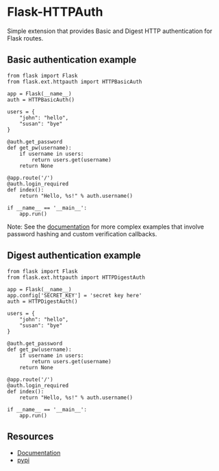 Flask-HTTPAuth
==============

Simple extension that provides Basic and Digest HTTP authentication for Flask routes.

Basic authentication example
----------------------------

    from flask import Flask
    from flask.ext.httpauth import HTTPBasicAuth
    
    app = Flask(__name__)
    auth = HTTPBasicAuth()
    
    users = {
        "john": "hello",
        "susan": "bye"
    }
    
    @auth.get_password
    def get_pw(username):
        if username in users:
            return users.get(username)
        return None
    
    @app.route('/')
    @auth.login_required
    def index():
        return "Hello, %s!" % auth.username()
        
    if __name__ == '__main__':
        app.run()
        
Note: See the [documentation](http://pythonhosted.org/Flask-HTTPAuth) for more complex examples that involve password hashing and custom verification callbacks.

Digest authentication example
-----------------------------

    from flask import Flask
    from flask.ext.httpauth import HTTPDigestAuth
    
    app = Flask(__name__)
    app.config['SECRET_KEY'] = 'secret key here'
    auth = HTTPDigestAuth()
    
    users = {
        "john": "hello",
        "susan": "bye"
    }
    
    @auth.get_password
    def get_pw(username):
        if username in users:
            return users.get(username)
        return None
        
    @app.route('/')
    @auth.login_required
    def index():
        return "Hello, %s!" % auth.username()
        
    if __name__ == '__main__':
        app.run()

Resources
---------

- [Documentation](http://pythonhosted.org/Flask-HTTPAuth)
- [pypi](https://pypi.python.org/pypi/Flask-HTTPAuth) 


